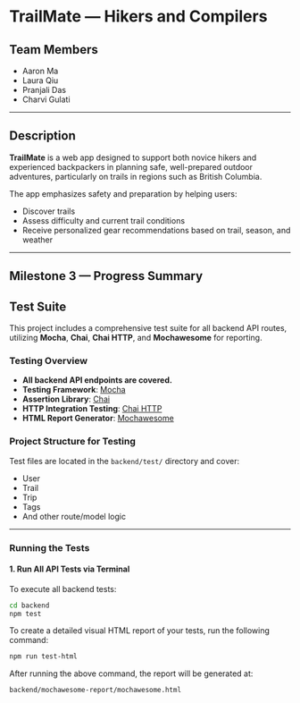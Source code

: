 # TrailMate — Hikers and Compilers

## Team Members
- Aaron Ma  
- Laura Qiu  
- Pranjali Das  
- Charvi Gulati  

---

## Description
**TrailMate** is a web app designed to support both novice hikers and experienced backpackers in planning safe, well-prepared outdoor adventures, particularly on trails in regions such as British Columbia.

The app emphasizes safety and preparation by helping users:
- Discover trails  
- Assess difficulty and current trail conditions  
- Receive personalized gear recommendations based on trail, season, and weather  

---

## Milestone 3 — Progress Summary
## Test Suite

This project includes a comprehensive test suite for all backend API routes, utilizing **Mocha**, **Chai**, **Chai HTTP**, and **Mochawesome** for reporting.

### Testing Overview

- **All backend API endpoints are covered.**
- **Testing Framework**: [Mocha](https://mochajs.org/)
- **Assertion Library**: [Chai](https://www.chaijs.com/)
- **HTTP Integration Testing**: [Chai HTTP](https://www.chaijs.com/plugins/chai-http/)
- **HTML Report Generator**: [Mochawesome](https://github.com/adamgruber/mochawesome)

### Project Structure for Testing

Test files are located in the `backend/test/` directory and cover:

- User
- Trail
- Trip
- Tags
- And other route/model logic

---

### Running the Tests

#### 1. Run All API Tests via Terminal

To execute all backend tests:

```bash
cd backend
npm test
```

To create a detailed visual HTML report of your tests, run the following command:

```bash
npm run test-html
```

After running the above command, the report will be generated at:
```bash
backend/mochawesome-report/mochawesome.html
```








